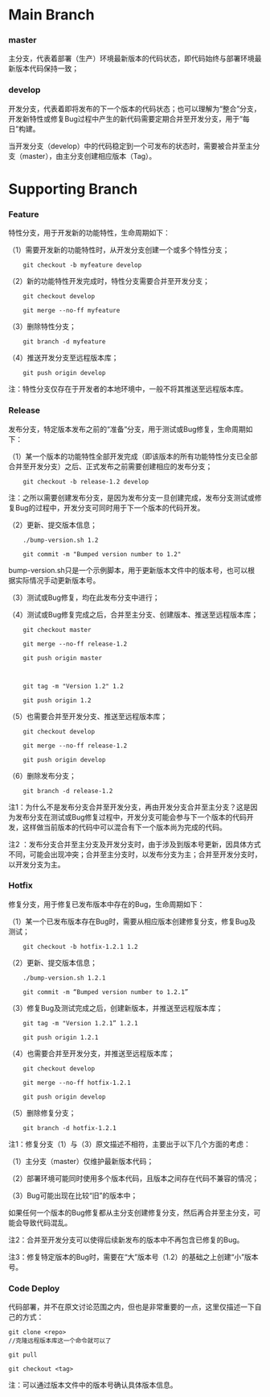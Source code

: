 # Main Branch

 

### master

 

主分支，代表着部署（生产）环境最新版本的代码状态，即代码始终与部署环境最新版本代码保持一致；

 

### develop

 

开发分支，代表着即将发布的下一个版本的代码状态；也可以理解为“整合”分支，开发新特性或修复Bug过程中产生的新代码需要定期合并至开发分支，用于“每日”构建。

 

当开发分支（develop）中的代码稳定到一个可发布的状态时，需要被合并至主分支（master），由主分支创建相应版本（Tag）。

 

# Supporting Branch

 

### Feature

 

特性分支，用于开发新的功能特性，生命周期如下：

 

（1）需要开发新的功能特性时，从开发分支创建一个或多个特性分支；


```
    git checkout -b myfeature develop
```


（2）新的功能特性开发完成时，特性分支需要合并至开发分支；


```
    git checkout develop

    git merge --no-ff myfeature
```


（3）删除特性分支；


```
    git branch -d myfeature
```


（4）推送开发分支至远程版本库；


```
    git push origin develop
```


注：特性分支仅存在于开发者的本地环境中，一般不将其推送至远程版本库。

 

### Release

 

发布分支，特定版本发布之前的“准备”分支，用于测试或Bug修复，生命周期如下：

 

（1）某一个版本的功能特性全部开发完成（即该版本的所有功能特性分支已全部合并至开发分支）之后、正式发布之前需要创建相应的发布分支；


```
    git checkout -b release-1.2 develop
```


注：之所以需要创建发布分支，是因为发布分支一旦创建完成，发布分支测试或修复Bug的过程中，开发分支可同时用于下一个版本的代码开发。

 

（2）更新、提交版本信息；


```
    ./bump-version.sh 1.2

    git commit -m "Bumped version number to 1.2"
```


bump-version.sh只是一个示例脚本，用于更新版本文件中的版本号，也可以根据实际情况手动更新版本号。

 

（3）测试或Bug修复，均在此发布分支中进行；

 

（4）测试或Bug修复完成之后，合并至主分支、创建版本、推送至远程版本库；


```
    git checkout master

    git merge --no-ff release-1.2

    git push origin master

    

    git tag -m "Version 1.2" 1.2

    git push origin 1.2
```


（5）也需要合并至开发分支、推送至远程版本库；


```
    git checkout develop

    git merge --no-ff release-1.2

    git push origin develop

```

（6）删除发布分支；


```
    git branch -d release-1.2
```


注1：为什么不是发布分支合并至开发分支，再由开发分支合并至主分支？这是因为发布分支在测试或Bug修复过程中，开发分支可能会参与下一个版本的代码开发，这样做当前版本的代码中可以混合有下一个版本尚为完成的代码。

 

注2 ：发布分支合并至主分支及开发分支时，由于涉及到版本号更新，因具体方式不同，可能会出现冲突；合并至主分支时，以发布分支为主；合并至开发分支时，以开发分支为主。

 

### Hotfix

 

修复分支，用于修复已发布版本中存在的Bug，生命周期如下：

 

（1）某一个已发布版本存在Bug时，需要从相应版本创建修复分支，修复Bug及测试；


```
    git checkout -b hotfix-1.2.1 1.2
```


（2）更新、提交版本信息；


```
    ./bump-version.sh 1.2.1

    git commit -m “Bumped version number to 1.2.1”
```


（3）修复Bug及测试完成之后，创建新版本，并推送至远程版本库；


```
    git tag -m "Version 1.2.1” 1.2.1

    git push origin 1.2.1
```


（4）也需要合并至开发分支，并推送至远程版本库；


```
    git checkout develop

    git merge --no-ff hotfix-1.2.1

    git push origin develop
```


（5）删除修复分支；


```
    git branch -d hotfix-1.2.1
```


注1：修复分支（1）与（3）原文描述不相符，主要出于以下几个方面的考虑：

 

（1）主分支（master）仅维护最新版本代码；

（2）部署环境可能同时使用多个版本代码，且版本之间存在代码不兼容的情况；

（3）Bug可能出现在比较“旧”的版本中；

 

如果任何一个版本的Bug修复都从主分支创建修复分支，然后再合并至主分支，可能会导致代码混乱。

 

注2：合并至开发分支可以使得后续新发布的版本中不再包含已修复的Bug。

 

注3：修复特定版本的Bug时，需要在“大”版本号（1.2）的基础之上创建“小”版本号。

 

### Code Deploy

 

代码部署，并不在原文讨论范围之内，但也是非常重要的一点，这里仅描述一下自己的方式：


```
git clone <repo>
//克隆远程版本库这一个命令就可以了

git pull

git checkout <tag>
```


注：可以通过版本文件中的版本号确认具体版本信息。